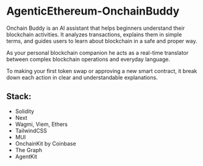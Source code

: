 # AgenticEthereum-OnchainBuddy

Onchain Buddy is an AI assistant that helps beginners understand their blockchain activities. It analyzes transactions, explains them in simple terms, and guides users to learn about blockchain in a safe and proper way.

As your personal blockchain companion he acts as a real-time translator between complex blockchain operations and everyday language.

To making your first token swap or approving a new smart contract, it break down each action in clear and understandable explanations.

## Stack:

- Solidity
- Next
- Wagmi, Viem, Ethers
- TailwindCSS
- MUI
- OnchainKit by Coinbase
- The Graph
- AgentKit